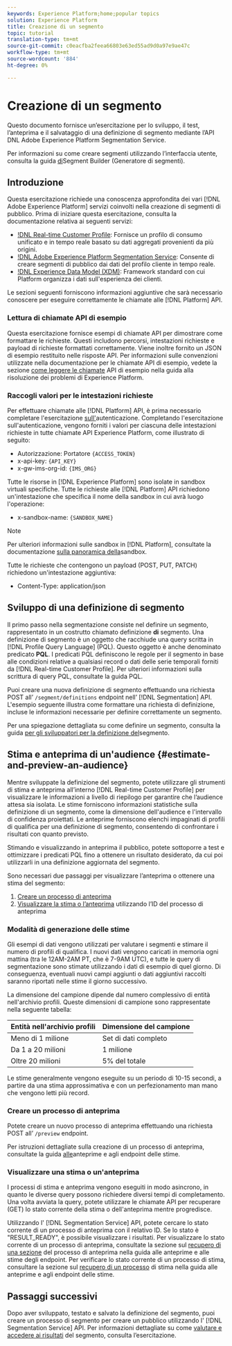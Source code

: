 ```yaml
---
keywords: Experience Platform;home;popular topics
solution: Experience Platform
title: Creazione di un segmento
topic: tutorial
translation-type: tm+mt
source-git-commit: c0eacfba2feea66803e63ed55ad9d0a97e9ae47c
workflow-type: tm+mt
source-wordcount: '884'
ht-degree: 0%

---
```



# Creazione di un segmento

Questo documento fornisce un’esercitazione per lo sviluppo, il test, l’anteprima e il salvataggio di una definizione di segmento mediante l’API [](../api/getting-started.md)DNL  Adobe Experience Platform Segmentation Service.

Per informazioni su come creare segmenti utilizzando l’interfaccia utente, consulta la guida [di](../ui/overview.md)Segment Builder (Generatore di segmenti).

## Introduzione

Questa esercitazione richiede una conoscenza approfondita dei vari [!DNL Adobe Experience Platform] servizi coinvolti nella creazione di segmenti di pubblico. Prima di iniziare questa esercitazione, consulta la documentazione relativa ai seguenti servizi:

- [!DNL Real-time Customer Profile](../../profile/home.md): Fornisce un profilo di consumo unificato e in tempo reale basato su dati aggregati provenienti da più origini.
- [!DNL Adobe Experience Platform Segmentation Service](../home.md): Consente di creare segmenti di pubblico dai dati del profilo cliente in tempo reale.
- [!DNL Experience Data Model (XDM)](../../xdm/home.md): Framework standard con cui Platform organizza i dati sull&#39;esperienza dei clienti.

Le sezioni seguenti forniscono informazioni aggiuntive che sarà necessario conoscere per eseguire correttamente le chiamate alle [!DNL Platform] API.

### Lettura di chiamate API di esempio

Questa esercitazione fornisce esempi di chiamate API per dimostrare come formattare le richieste. Questi includono percorsi, intestazioni richieste e payload di richieste formattati correttamente. Viene inoltre fornito un JSON di esempio restituito nelle risposte API. Per informazioni sulle convenzioni utilizzate nella documentazione per le chiamate API di esempio, vedete la sezione [come leggere le chiamate](../../landing/troubleshooting.md#how-do-i-format-an-api-request) API di esempio nella guida alla risoluzione dei problemi di  Experience Platform.

### Raccogli valori per le intestazioni richieste

Per effettuare chiamate alle [!DNL Platform] API, è prima necessario completare l&#39;esercitazione [sull&#39;](../../tutorials/authentication.md)autenticazione. Completando l&#39;esercitazione sull&#39;autenticazione, vengono forniti i valori per ciascuna delle intestazioni richieste in tutte  chiamate API Experience Platform, come illustrato di seguito:

- Autorizzazione: Portatore `{ACCESS_TOKEN}`
- x-api-key: `{API_KEY}`
- x-gw-ims-org-id: `{IMS_ORG}`

Tutte le risorse in [!DNL Experience Platform] sono isolate in sandbox virtuali specifiche. Tutte le richieste alle [!DNL Platform] API richiedono un&#39;intestazione che specifica il nome della sandbox in cui avrà luogo l&#39;operazione:

- x-sandbox-name: `{SANDBOX_NAME}`

>[!NOTE]
>
>Per ulteriori informazioni sulle sandbox in [!DNL Platform], consultate la documentazione [sulla panoramica della](../../sandboxes/home.md)sandbox.

Tutte le richieste che contengono un payload (POST, PUT, PATCH) richiedono un&#39;intestazione aggiuntiva:

- Content-Type: application/json

## Sviluppo di una definizione di segmento

Il primo passo nella segmentazione consiste nel definire un segmento, rappresentato in un costrutto chiamato definizione **di** segmento. Una definizione di segmento è un oggetto che racchiude una query scritta in [!DNL Profile Query Language] (PQL). Questo oggetto è anche denominato predicato **PQL**. I predicati PQL definiscono le regole per il segmento in base alle condizioni relative a qualsiasi record o dati delle serie temporali forniti da [!DNL Real-time Customer Profile]. Per ulteriori informazioni sulla scrittura di query PQL, consultate la guida [](../pql/overview.md) PQL.

Puoi creare una nuova definizione di segmento effettuando una richiesta POST all’ `/segment/definitions` endpoint nell’ [!DNL Segmentation] API. L&#39;esempio seguente illustra come formattare una richiesta di definizione, incluse le informazioni necessarie per definire correttamente un segmento.

Per una spiegazione dettagliata su come definire un segmento, consulta la guida [per gli sviluppatori per la definizione del](../api/segment-definitions.md#create)segmento.

## Stima e anteprima di un&#39;audience {#estimate-and-preview-an-audience}

Mentre sviluppate la definizione del segmento, potete utilizzare gli strumenti di stima e anteprima all’interno [!DNL Real-time Customer Profile] per visualizzare le informazioni a livello di riepilogo per garantire che l’audience attesa sia isolata. Le stime forniscono informazioni statistiche sulla definizione di un segmento, come la dimensione dell&#39;audience e l&#39;intervallo di confidenza proiettati. Le anteprime forniscono elenchi impaginati di profili di qualifica per una definizione di segmento, consentendo di confrontare i risultati con quanto previsto.

Stimando e visualizzando in anteprima il pubblico, potete sottoporre a test e ottimizzare i predicati PQL fino a ottenere un risultato desiderato, da cui poi utilizzarli in una definizione aggiornata del segmento.

Sono necessari due passaggi per visualizzare l’anteprima o ottenere una stima del segmento:

1. [Creare un processo di anteprima](#create-a-preview-job)
2. [Visualizzare la stima o l’anteprima](#view-an-estimate-or-preview) utilizzando l’ID del processo di anteprima

### Modalità di generazione delle stime

Gli esempi di dati vengono utilizzati per valutare i segmenti e stimare il numero di profili di qualifica. I nuovi dati vengono caricati in memoria ogni mattina (tra le 12AM-2AM PT, che è 7-9AM UTC), e tutte le query di segmentazione sono stimate utilizzando i dati di esempio di quel giorno. Di conseguenza, eventuali nuovi campi aggiunti o dati aggiuntivi raccolti saranno riportati nelle stime il giorno successivo.

La dimensione del campione dipende dal numero complessivo di entità nell&#39;archivio profili. Queste dimensioni di campione sono rappresentate nella seguente tabella:

| Entità nell&#39;archivio profili | Dimensione del campione |
| ------------------------- | ----------- |
| Meno di 1 milione | Set di dati completo |
| Da 1 a 20 milioni | 1 milione |
| Oltre 20 milioni | 5% del totale |

Le stime generalmente vengono eseguite su un periodo di 10-15 secondi, a partire da una stima approssimativa e con un perfezionamento man mano che vengono letti più record.

### Creare un processo di anteprima

Potete creare un nuovo processo di anteprima effettuando una richiesta POST all’ `/preview` endpoint.

Per istruzioni dettagliate sulla creazione di un processo di anteprima, consultate la guida [alle](../api/previews-and-estimates.md#create-preview)anteprime e agli endpoint delle stime.

### Visualizzare una stima o un&#39;anteprima

I processi di stima e anteprima vengono eseguiti in modo asincrono, in quanto le diverse query possono richiedere diversi tempi di completamento. Una volta avviata la query, potete utilizzare le chiamate API per recuperare (GET) lo stato corrente della stima o dell&#39;anteprima mentre progredisce.

Utilizzando l&#39; [!DNL Segmentation Service] API, potete cercare lo stato corrente di un processo di anteprima con il relativo ID. Se lo stato è &quot;RESULT_READY&quot;, è possibile visualizzare i risultati. Per visualizzare lo stato corrente di un processo di anteprima, consultate la sezione sul [recupero di una sezione](../api/previews-and-estimates.md#get-preview) del processo di anteprima nella guida alle anteprime e alle stime degli endpoint. Per verificare lo stato corrente di un processo di stima, consultare la sezione sul [recupero di un processo](../api/previews-and-estimates.md#get-estimate) di stima nella guida alle anteprime e agli endpoint delle stime.


## Passaggi successivi

Dopo aver sviluppato, testato e salvato la definizione del segmento, puoi creare un processo di segmento per creare un pubblico utilizzando l&#39; [!DNL Segmentation Service] API. Per informazioni dettagliate su come [valutare e accedere ai risultati](./evaluate-a-segment.md) del segmento, consulta l’esercitazione.